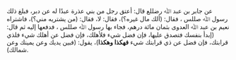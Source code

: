 عن جابر بن عبد ﷲ رضللع قال: أعتق رجل من بني عذرة عبدًا له عن دبر، فبلغ ذلك رسول ﷲ صللس ، فقال: (ألك مال غيره؟)، فقال: لا، فقال: (من يشتريه مني؟)، فاشتراه نعيم بن عبد ﷲ العدوى بثمان مائة درهم، فجاء بها رسول ﷲ صللس ، فدفعها إليه ثم قال: (إبدأ بنفسك فتصدق عليها، فإن فضل شيء فلأهلك، فإن فضل عن أهلك شيء فلذي قرابتك، فإن فضل عن ذي قرابتك شيء **فهكذا وهكذا**)، يقول: (فبين يديك وعن يمينك وعن شمالك).